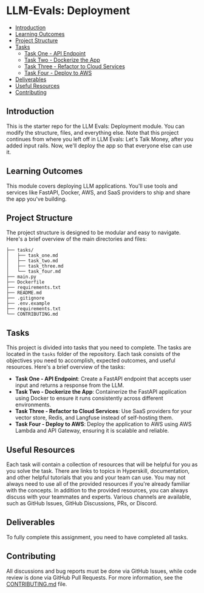 # LLM-Evals: Deployment

- [Introduction](#-introduction)
- [Learning Outcomes](#-learning-outcomes)
- [Project Structure](#-project-structure)
- [Tasks](#-tasks)
    - [Task One - API Endpoint](#1-api-endpoint)
    - [Task Two - Dockerize the App](#2-dockerize-the-app)
    - [Task Three - Refactor to Cloud Services](#3-deploy-to-aws)
    - [Task Four - Deploy to AWS](#4-deploy-to-saas)
- [Deliverables](#-deliverables)
- [Useful Resources](#-useful-resources)
- [Contributing](#-contributing)

## Introduction
This is the starter repo for the LLM Evals: Deployment module. You can modify the structure, files, and everything else.
Note that this project continues from where you left off in LLM Evals: Let's Talk Money, after you added input rails. Now, we'll deploy the app so that everyone else can use it.

## Learning Outcomes

This module covers deploying LLM applications. You'll use tools and services like FastAPI, Docker, AWS, and SaaS providers to ship and share the app you've building.

## Project Structure
The project structure is designed to be modular and easy to navigate. Here's a brief overview of the main directories and files:

```llm-evals-deployment/
├── tasks/
│   ├── task_one.md    
│   ├── task_two.md
│   ├── task_three.md
│   └── task_four.md
├── main.py
├── Dockerfile
├── requirements.txt
├── README.md
├── .gitignore
├── .env.example
├── requirements.txt
└── CONTRIBUTING.md
```
## Tasks
This project is divided into tasks that you need to complete. The tasks are located in the `tasks` folder of the repository. Each task consists of the objectives you need to accomplish, expected outcomes, and useful resources. Here's a brief overview of the tasks:
- **Task One - API Endpoint**: Create a FastAPI endpoint that accepts user input and returns a response from the LLM.
- **Task Two - Dockerize the App**: Containerize the FastAPI application using Docker to ensure it runs consistently across different environments.
- **Task Three - Refactor to Cloud Services**: Use SaaS providers for your vector store, Redis, and Langfuse instead of self-hosting them.
- **Task Four - Deploy to AWS**: Deploy the application to AWS using AWS Lambda and API Gateway, ensuring it is scalable and reliable.

## Useful Resources

Each task will contain a collection of resources that will be helpful for you as you solve the task. There are links to topics in Hyperskill, documentation, and other helpful tutorials that you and your team can use. You may not always need to use all of the provided resources if you're already familiar with the concepts.
In addition to the provided resources, you can always discuss with your teammates and experts. Various channels are available, such as GitHub Issues, GitHub Discussions, PRs, or Discord.

## Deliverables

To fully complete this assignment, you need to have completed all tasks. 

## Contributing

All discussions and bug reports must be done via GitHub Issues, while code review is done via GitHub Pull Requests. For more information, see the [CONTRIBUTING.md](./CONTRIBUTING.md) file.

